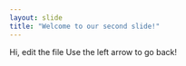 ```yaml
---
layout: slide
title: "Welcome to our second slide!"
---
```

Hi, edit the file
Use the left arrow to go back!
